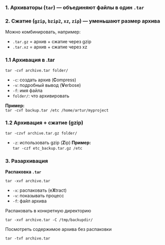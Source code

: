 ###  1. Архиваторы (`tar`) — объединяют файлы в один `.tar`

### 2. Сжатие (`gzip`, `bzip2`, `xz`, `zip`) — уменьшают размер архива

Можно комбинировать, например:
- `.tar.gz` = архив + сжатие через gzip
- `.tar.xz` = архив + сжатие через xz

### 1.1 Архивация в .tar

```
tar -cvf archive.tar folder/
```
- `-c`: создать архив (**C**ompress)
- `-v`: подробный вывод (**V**erbose)
- `-f`: имя файла
- `folder/`: что архивировать

**Пример:**  
`tar -cvf backup.tar /etc /home/artur/myproject`

### 1.2 Архивация + сжатие (gzip)

```
tar -czvf archive.tar.gz folder/
```
- `-z`: использовать gzip (**Z**ip)
**Пример:**  
`tar -czf etc_backup.tar.gz /etc`

### 3. Разархивация

**Распаковка `.tar`**
```
tar -xvf archive.tar
```
- `-x`: распаковать (e**X**tract)
- `-v`: показывать процесс
- `-f`: файл архива

Распаковать в конкретную директорию
```
tar -xvf archive.tar -C /tmp/backupdir/
```

Посмотреть содержимое архива без распаковки
```
tar -tvf archive.tar
```
